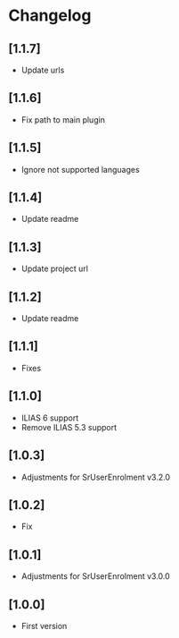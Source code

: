 # Changelog

## [1.1.7]
- Update urls

## [1.1.6]
- Fix path to main plugin

## [1.1.5]
- Ignore not supported languages

## [1.1.4]
- Update readme

## [1.1.3]
- Update project url

## [1.1.2]
- Update readme

## [1.1.1]
- Fixes

## [1.1.0]
- ILIAS 6 support
- Remove ILIAS 5.3 support

## [1.0.3]
- Adjustments for SrUserEnrolment v3.2.0

## [1.0.2]
- Fix

## [1.0.1]
- Adjustments for SrUserEnrolment v3.0.0

## [1.0.0]
- First version
